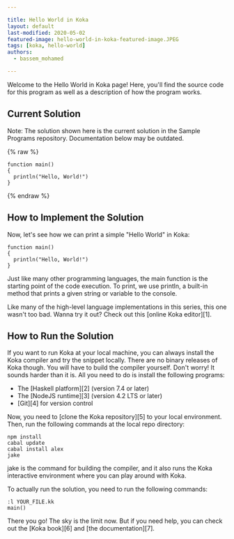 ```yaml
---

title: Hello World in Koka
layout: default
last-modified: 2020-05-02
featured-image: hello-world-in-koka-featured-image.JPEG
tags: [koka, hello-world]
authors:
  - bassem_mohamed

---
```


Welcome to the Hello World in Koka page! Here, you'll find the source code for this program as well as a description of how the program works.

## Current Solution

Note: The solution shown here is the current solution in the Sample Programs repository. Documentation below may be outdated.

{% raw %}

```Koka
function main() 
{
  println("Hello, World!")
}

```

{% endraw %}

## How to Implement the Solution

Now, let's see how we can print a simple "Hello World" in Koka:

```koka
function main()
{
  println("Hello, World!")
}
```

Just like many other programming languages, the main function is the starting
point of the code execution. To print, we use println, a built-in method that
prints a given string or variable to the console.

Like many of the high-level language implementations in this series, this one
wasn't too bad. Wanna try it out? Check out this [online Koka editor][1].


## How to Run the Solution

If you want to run Koka at your local machine, you can always install the Koka
compiler and try the snippet locally. There are no binary releases of Koka though.
You will have to build the compiler yourself. Don't worry! It sounds harder than
it is. All you need to do is install the following programs:

- The [Haskell platform][2] (version 7.4 or later)
- The [NodeJS runtime][3] (version 4.2 LTS or later)
- [Git][4] for version control

Now, you need to [clone the Koka repository][5] to your local environment. Then,
run the following commands at the local repo directory:

```console
npm install
cabal update
cabal install alex
jake
```

jake is the command for building the compiler, and it also runs the Koka
interactive environment where you can play around with Koka.

To actually run the solution, you need to run the following commands:

```console
:l YOUR_FILE.kk
main()
```

There you go! The sky is the limit now. But if you need help, you can check out
the [Koka book][6] and [the documentation][7].

